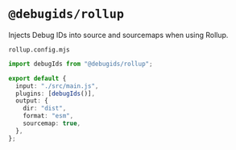 # `@debugids/rollup`

Injects Debug IDs into source and sourcemaps when using Rollup.

`rollup.config.mjs`
```ts
import debugIds from "@debugids/rollup";

export default {
  input: "./src/main.js",
  plugins: [debugIds()],
  output: {
    dir: "dist",
    format: "esm",
    sourcemap: true,
  },
};
```